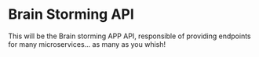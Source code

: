 # Brain Storming API
This will be the Brain storming APP API, responsible of providing endpoints for many microservices... as many as you whish!
